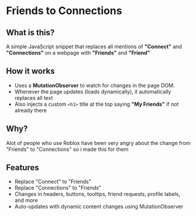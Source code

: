 # Friends to Connections

## What is this?

A simple JavaScript snippet that replaces all mentions of **"Connect"** and **"Connections"** on a webpage with **"Friends"** and **"Friend"**

## How it works

* Uses a **MutationObserver** to watch for changes in the page DOM.
* Whenever the page updates (loads dynamically), it automatically replaces all text
* Also injects a custom `<h1>` title at the top saying **"My Friends"** if not already there

## Why?

Alot of people who use Roblox have been very angry about the change from "Friends" to "Connections" so i made this for them

## Features

* Replace "Connect" to "Friends"
* Replace "Connections" to "Friends"
* Changes in headers, buttons, tooltips, friend requests, profile labels, and more
* Auto-updates with dynamic content changes using MutationObserver
